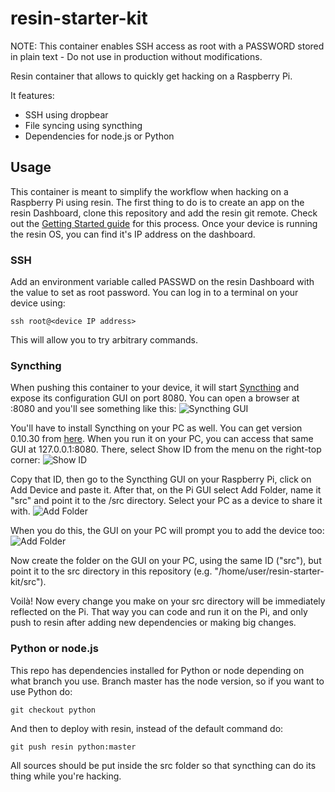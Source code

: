resin-starter-kit
=================

NOTE: This container enables SSH access as root with a PASSWORD stored in plain text - Do not use in production without modifications.

Resin container that allows to quickly get hacking on a Raspberry Pi.

It features:
- SSH using dropbear
- File syncing using syncthing
- Dependencies for node.js or Python

Usage
------


This container is meant to simplify the workflow when hacking on a Raspberry Pi using resin.
The first thing to do is to create an app on the resin Dashboard, clone this repository and add the resin git remote. Check out the [Getting Started guide](http://docs.resin.io/#/pages/gettingStarted.md) for this process.
Once your device is running the resin OS, you can find it's IP address on the dashboard.

### SSH
Add an environment variable called PASSWD on the resin Dashboard with the value to set as root password.
You can log in to a terminal on your device using:
```
ssh root@<device IP address>
```
This will allow you to try arbitrary commands.

### Syncthing

When pushing this container to your device, it will start [Syncthing](https://syncthing.net/) and expose its configuration GUI on port 8080.
You can open a browser at <device IP address>:8080 and you'll see something like this:
![Syncthing GUI](../../blob/master/doc/syncthing-gui.png)

You'll have to install Syncthing on your PC as well. You can get version 0.10.30 from [here](https://github.com/syncthing/syncthing/releases/tag/v0.10.30).
When you run it on your PC, you can access that same GUI at 127.0.0.1:8080.
There, select Show ID from the menu on the right-top corner:
![Show ID](../../blob/master/doc/show-id.png)

Copy that ID, then go to the Syncthing GUI on your Raspberry Pi, click on Add Device and paste it.
After that, on the Pi GUI select Add Folder, name it "src" and point it to the /src directory.
Select your PC as a device to share it with.
![Add Folder](../../blob/master/doc/show-id.png)

When you do this, the GUI on your PC will prompt you to add the device too:
![Add Folder](../../blob/master/doc/new-device.png)	

Now create the folder on the GUI on your PC, using the same ID ("src"), but point it to the src directory in this repository (e.g. "/home/user/resin-starter-kit/src").

Voilà! Now every change you make on your src directory will be immediately reflected on the Pi. That way you can code and run it on the Pi, and only push to resin after adding new dependencies or making big changes.

### Python or node.js

This repo has dependencies installed for Python or node depending on what branch you use. Branch master has the node version, so if you want to use Python do:
```
git checkout python
```
And then to deploy with resin, instead of the default command do:
```
git push resin python:master
```

All sources should be put inside the src folder so that syncthing can do its thing while you're hacking.

 